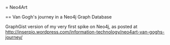 = Neo4Art

== Van Gogh's journey in a Neo4j Graph Database


GraphGist version of my very first spike on Neo4j, as posted at http://inserpio.wordpress.com/information-technology/neo4art-van-goghs-journey/
